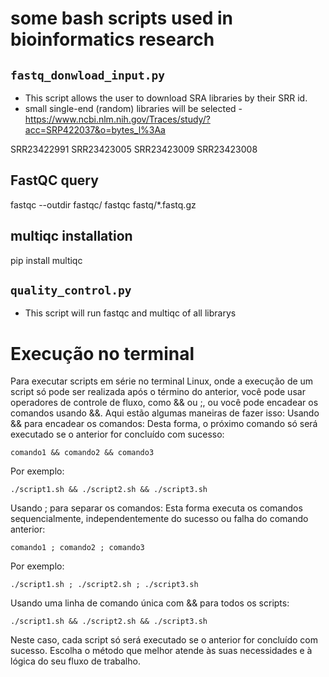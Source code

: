 # some bash scripts used in bioinformatics research

## `fastq_donwload_input.py`
- This script allows the user to download SRA libraries by their SRR id.
- small single-end (random) libraries will be selected - https://www.ncbi.nlm.nih.gov/Traces/study/?acc=SRP422037&o=bytes_l%3Aa

SRR23422991 SRR23423005 SRR23423009 SRR23423008

## FastQC query
fastqc --outdir fastqc/ fastqc fastq/*.fastq.gz

## multiqc installation
pip install multiqc

## `quality_control.py`
- This script will run fastqc and multiqc of all librarys

# Execução no terminal
Para executar scripts em série no terminal Linux, onde a execução de um script só pode ser realizada após o término do anterior, você pode usar operadores de controle de fluxo, como && ou ;, ou você pode encadear os comandos usando &&. Aqui estão algumas maneiras de fazer isso:
Usando && para encadear os comandos: Desta forma, o próximo comando só será executado se o anterior for concluído com sucesso:

`comando1 && comando2 && comando3`

Por exemplo:

`./script1.sh && ./script2.sh && ./script3.sh`

Usando ; para separar os comandos: Esta forma executa os comandos sequencialmente, independentemente do sucesso ou falha do comando anterior:

`comando1 ; comando2 ; comando3`

Por exemplo:

`./script1.sh ; ./script2.sh ; ./script3.sh`

Usando uma linha de comando única com && para todos os scripts:

`./script1.sh && ./script2.sh && ./script3.sh`

Neste caso, cada script só será executado se o anterior for concluído com sucesso. Escolha o método que melhor atende às suas necessidades e à lógica do seu fluxo de trabalho.
